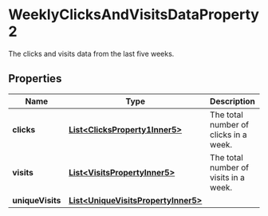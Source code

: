 

# WeeklyClicksAndVisitsDataProperty2

The clicks and visits data from the last five weeks.

## Properties

| Name | Type | Description | Notes |
|------------ | ------------- | ------------- | -------------|
|**clicks** | [**List&lt;ClicksProperty1Inner5&gt;**](ClicksProperty1Inner5.md) | The total number of clicks in a week. |  [optional] |
|**visits** | [**List&lt;VisitsPropertyInner5&gt;**](VisitsPropertyInner5.md) | The total number of visits in a week. |  [optional] |
|**uniqueVisits** | [**List&lt;UniqueVisitsPropertyInner5&gt;**](UniqueVisitsPropertyInner5.md) |  |  [optional] |



